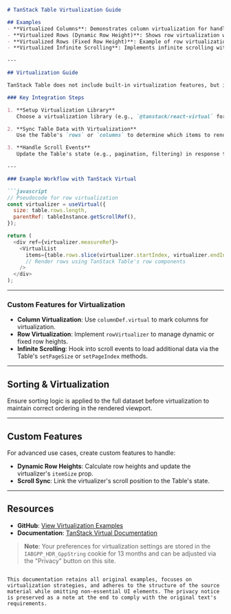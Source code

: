 

```markdown
# TanStack Table Virtualization Guide

## Examples
- **Virtualized Columns**: Demonstrates column virtualization for handling large datasets horizontally.
- **Virtualized Rows (Dynamic Row Height)**: Shows row virtualization with rows of varying heights.
- **Virtualized Rows (Fixed Row Height)**: Example of row virtualization with consistent row heights for optimized performance.
- **Virtualized Infinite Scrolling**: Implements infinite scrolling with virtualized rows to load data on demand.

---

## Virtualization Guide

TanStack Table does not include built-in virtualization features, but it can be seamlessly integrated with libraries like **TanStack Virtual** or **react-window**. Below are strategies for combining TanStack Table with virtualization:

### Key Integration Steps

1. **Setup Virtualization Library**  
   Choose a virtualization library (e.g., `@tanstack/react-virtual` for React/Svelte) and set up a virtualized container.

2. **Sync Table Data with Virtualization**  
   Use the Table's `rows` or `columns` to determine which items to render within the virtualized viewport.

3. **Handle Scroll Events**  
   Update the Table's state (e.g., pagination, filtering) in response to scroll events from the virtualized container.

---

### Example Workflow with TanStack Virtual

```javascript
// Pseudocode for row virtualization
const virtualizer = useVirtual({
  size: table.rows.length,
  parentRef: tableInstance.getScrollRef(),
});

return (
  <div ref={virtualizer.measureRef}>
    <VirtualList
      items={table.rows.slice(virtualizer.startIndex, virtualizer.endIndex)}
      // Render rows using TanStack Table's row components
    />
  </div>
);
```

---

### Custom Features for Virtualization

- **Column Virtualization**: Use `columnDef.virtual` to mark columns for virtualization.
- **Row Virtualization**: Implement `rowVirtualizer` to manage dynamic or fixed row heights.
- **Infinite Scrolling**: Hook into scroll events to load additional data via the Table's `setPageSize` or `setPageIndex` methods.

---

## Sorting & Virtualization

Ensure sorting logic is applied to the full dataset before virtualization to maintain correct ordering in the rendered viewport.

---

## Custom Features

For advanced use cases, create custom features to handle:
- **Dynamic Row Heights**: Calculate row heights and update the virtualizer's `itemSize` prop.
- **Scroll Sync**: Link the virtualizer's scroll position to the Table's state.

---

## Resources

- **GitHub**: [View Virtualization Examples](https://github.com/TanStack/table/tree/main/examples)
- **Documentation**: [TanStack Virtual Documentation](https://tanstack.com/virtual)

> **Note**: Your preferences for virtualization settings are stored in the `IABGPP_HDR_GppString` cookie for 13 months and can be adjusted via the "Privacy" button on this site.
``` 

This documentation retains all original examples, focuses on virtualization strategies, and adheres to the structure of the source material while omitting non-essential UI elements. The privacy notice is preserved as a note at the end to comply with the original text's requirements.